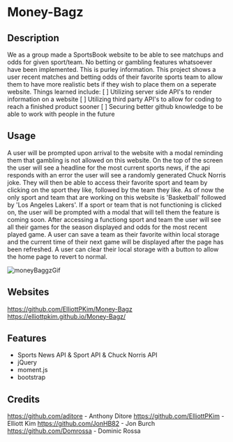 # Money-Bagz

## Description

We as a group made a SportsBook website to be able to see matchups and odds for given sport/team.
No betting or gambling features whatsoever have been implemented. This is purley information.
This project shows a user recent matches and betting odds of their favorite sports team to allow them to have more realistic bets if they wish to place them on a seperate website.
Things learned include:
[ ] Utilizing server side API's to render information on a website
[ ] Utilizing third party API's to allow for coding to reach a finished product sooner
[ ] Securing better github knowledge to be able to work with people in the future 

## Usage

A user will be prompted upon arrival to the website with a modal reminding them that gambling is not allowed on this website.
On the top of the screen the user will see a headline for the most current sports news, if the api responds with an error the user will see a randomly generated Chuck Norris joke.
They will then be able to access their favorite sport and team by clicking on the sport they like, followed by the team they like.
As of now the only sport and team that are working on this website is 'Basketball' followed by 'Los Angeles Lakers'.
If a sport or team that is not functioning is clicked on, the user will be prompted with a modal that will tell them the feature is coming soon.
After accessing a functiong sport and team the user will see all their games for the season displayed and odds for the most recent played game.
A user can save a team as their favorite within local storage and the current time of their next game will be displayed after the page has been refreshed.
A user can clear their local storage with a button to allow the home page to revert to normal.

![moneyBaggzGif](assets\images\moneyBaggz.gif)

## Websites 

https://github.com/ElliottPKim/Money-Bagz <br>
https://elliottpkim.github.io/Money-Bagz/

## Features

* Sports News API & Sport API & Chuck Norris API
* jQuery
* moment.js
* bootstrap

## Credits

https://github.com/aditore - Anthony Ditore
https://github.com/ElliottPKim - Elliott Kim
https://github.com/JonHB82 - Jon Burch
https://github.com/Domrossa - Dominic Rossa